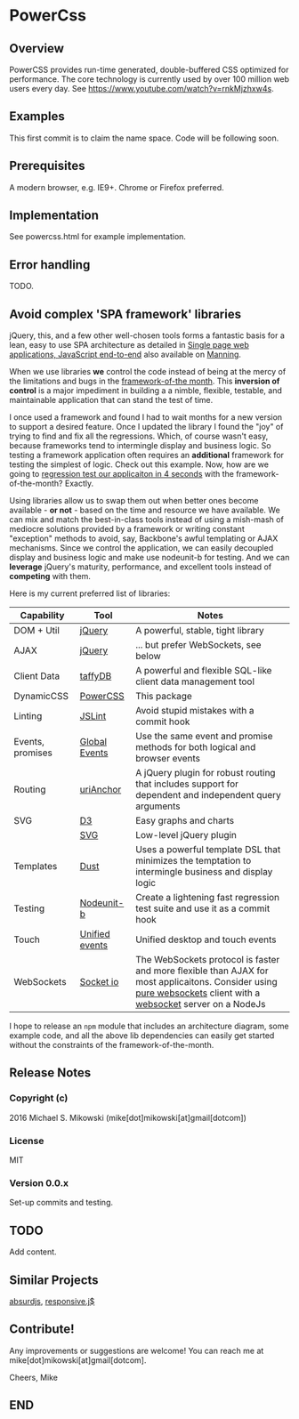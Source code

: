PowerCss
========

Overview
--------
PowerCSS provides run-time generated, double-buffered CSS optimized for
performance. The core technology is currently used by over 100 million web
users every day. See https://www.youtube.com/watch?v=rnkMjzhxw4s.

Examples
--------
This first commit is to claim the name space.  Code will be following soon.

Prerequisites
-------------
A modern browser, e.g. IE9+.  Chrome or Firefox preferred.

Implementation
--------------
See powercss.html for example implementation.

Error handling
--------------
TODO.

Avoid complex 'SPA framework' libraries
---------------------------------------
jQuery, this, and  a few other well-chosen tools forms
a fantastic basis for a lean, easy to use SPA architecture
as detailed in [Single page web applications, JavaScript end-to-end][1]
also available on [Manning][2].

When we use libraries **we** control the code instead of being at the mercy of the
limitations and bugs in the [framework-of-the month][17].  This **inversion
of control** is a major impediment in building a a nimble, flexible, testable,
and maintainable application that can stand the test of time.

I once used a framework and found I had to wait months for a new
version to support a desired feature. Once I updated the library
I found the "joy" of trying to find and fix all the regressions.  Which,
of course wasn't easy, because frameworks tend to intermingle display
and business logic.  So testing a framework application often requires
an **additional** framework for testing the simplest of logic.  Check out
this example.  Now, how are we going to [regression test our applicaiton
in 4 seconds][18] with the framework-of-the-month? Exactly.

Using libraries allow us to swap them out when better ones become
available - **or not** - based on the time and resource we have available.
We can mix and match the best-in-class tools instead of using a mish-mash of
mediocre solutions provided by a framework or writing constant "exception"
methods to avoid, say, Backbone's awful templating or AJAX mechanisms.
Since we control the application, we can easily decoupled display and business
logic and make use nodeunit-b for testing. And we can **leverage** jQuery's
maturity, performance, and excellent tools instead of **competing** with them.

Here is my current preferred list of libraries:

| Capability   | Tool                 | Notes                             |
| ------------ | -------------------- | --------------------------------- |
| DOM + Util   | [jQuery][3]          | A powerful, stable, tight library |
| AJAX         | [jQuery][3]          | ... but prefer WebSockets, see below |
| Client Data  | [taffyDB][4]         | A powerful and flexible SQL-like client data management tool |
| DynamicCSS   | [PowerCSS][5]        | This package                      |
| Linting      | [JSLint][6]          | Avoid stupid mistakes with a commit hook |
| Events, promises | [Global Events][7] | Use the same event and promise methods for both logical and browser events |
| Routing      | [uriAnchor][8]       | A jQuery plugin for robust routing that includes support for dependent and independent query arguments |
| SVG          | [D3][9]              | Easy graphs and charts            |
|              | [SVG][10]            | Low-level jQuery plugin           |
| Templates    | [Dust][11]           | Uses a powerful template DSL that minimizes the temptation to intermingle  business and display logic |
| Testing      | [Nodeunit-b][12]     | Create a lightening fast regression test suite and use it as a commit hook |
| Touch        | [Unified events][13] | Unified desktop and touch events  |
| WebSockets   | [Socket io][14]      | The WebSockets protocol is faster and more flexible than AJAX for most applicaitons. Consider using [pure websockets][15] client with a [websocket][16] server on a NodeJs |


I hope to release an `npm` module that includes an architecture diagram,
some example code, and all the above lib dependencies can easily get started
without the constraints of the framework-of-the-month.

Release Notes
-------------
### Copyright (c)
2016 Michael S. Mikowski (mike[dot]mikowski[at]gmail[dotcom])

### License
MIT

### Version 0.0.x
Set-up commits and testing.

TODO
----
Add content.

Similar Projects
----------------
[absurdjs][19], [responsive.j$][20]

Contribute!
-----------
Any improvements or suggestions are welcome! You can reach me at
mike[dot]mikowski[at]gmail[dotcom].

Cheers, Mike

END
---

[1]:http://www.amazon.com/dp/1617290750
[2]:http://manning.com/mikowski
[3]:http://jquery.com/download
[4]:https://github.com/typicaljoe/taffydb
[5]:https://www.npmjs.com/package/powercss
[6]:https://www.npmjs.com/package/jslint
[7]:https://github.com/mmikowski/jquery.event.gevent
[8]:https://github.com/mmikowski/urianchor
[9]:https://github.com/mbostock/d3
[10]:http://keith-wood.name/svg.html
[11]:http://linkedin.github.io/dustjs
[12]:https://www.npmjs.com/package/nodeunit-b
[13]:https://github.com/mmikowski/jquery.event.ue
[14]:http://socket.io
[15]:https://developer.mozilla.org/en-US/docs/Web/API/WebSockets_API/Writing_WebSocket_client_applications
[16]:https://www.npmjs.com/package/websocket
[17]:https://aerotwist.com/blog/the-cost-of-frameworks
[18]:https://youtu.be/aoH0J6lL2w0?t=47m15s
[19]:http://absurdjs.com/
[20]:http://www.responsivejs.com/

